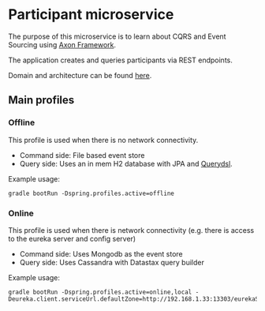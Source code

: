 # Participant microservice

The purpose of this microservice is to learn about CQRS and Event Sourcing using [Axon Framework](http://www.axonframework.org/).

The application creates and queries participants via REST endpoints.

Domain and architecture can be found [here](https://amhzing.wordpress.com/participant/).

## Main profiles

### Offline
This profile is used when there is no network connectivity.

* Command side: File based event store
* Query side: Uses an in mem H2 database with JPA and [Querydsl](http://www.querydsl.com/).

Example usage: 
```
gradle bootRun -Dspring.profiles.active=offline
```

### Online
This profile is used when there is network connectivity (e.g. there is access to the eureka server and config server)

* Command side: Uses Mongodb as the event store
* Query side: Uses Cassandra with Datastax query builder

Example usage:
```
gradle bootRun -Dspring.profiles.active=online,local -Deureka.client.serviceUrl.defaultZone=http://192.168.1.33:13303/eurekaServer/eureka/,http://192.168.1.34:13303/eurekaServer/eureka/
```
